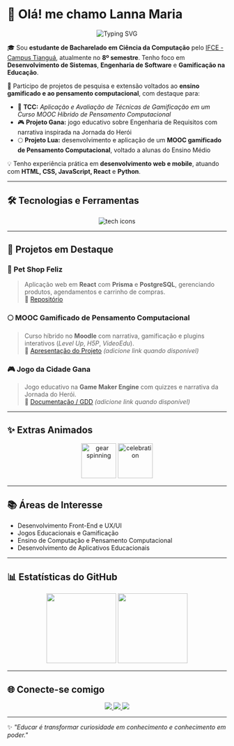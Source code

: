 # 👋 Olá! me chamo Lanna Maria

<p align="center">
  <img src="https://readme-typing-svg.herokuapp.com?
  font=Fira+Code&
  size=22&
  pause=1000&
  color=9B59B6&
  width=435&
  lines=Olá,+me+chamo+Lanna+Maria!;
  Desenvolvedora+Full+Stack;
  Apaixonada+por+Tecnologia;
  Seja+bem+vindo(a)!" 
  alt="Typing SVG"/>
</p>


🎓 Sou **estudante de Bacharelado em Ciência da Computação** pelo [IFCE - Campus Tianguá](https://ifce.edu.br/tiangua), atualmente no **8º semestre**. Tenho foco em **Desenvolvimento de Sistemas**, **Engenharia de Software** e **Gamificação na Educação**.

🚀 Participo de projetos de pesquisa e extensão voltados ao **ensino gamificado e ao pensamento computacional**, com destaque para:  
- 🧠 **TCC:** *Aplicação e Avaliação de Técnicas de Gamificação em um Curso MOOC Híbrido de Pensamento Computacional*  
- 🎮 **Projeto Gana:** jogo educativo sobre Engenharia de Requisitos com narrativa inspirada na Jornada do Herói  
- 🌕 **Projeto Lua:** desenvolvimento e aplicação de um **MOOC gamificado de Pensamento Computacional**, voltado a alunas do Ensino Médio

💡 Tenho experiência prática em **desenvolvimento web e mobile**, atuando com **HTML, CSS, JavaScript, React** e **Python**.

---

## 🛠️ Tecnologias e Ferramentas
<p align="center">
  <img src="https://skillicons.dev/icons?i=html,css,js,react,python,git,github,vscode,postgresql" alt="tech icons"/>
</p>

---

## 💼 Projetos em Destaque

### 🐾 Pet Shop Feliz
> Aplicação web em **React** com **Prisma** e **PostgreSQL**, gerenciando produtos, agendamentos e carrinho de compras.  
🔗 [Repositório](https://github.com/LannaMaria/projeto-pet-shop-fullstack)

### 🌕 MOOC Gamificado de Pensamento Computacional
> Curso híbrido no **Moodle** com narrativa, gamificação e plugins interativos (*Level Up*, *H5P*, *VideoEdu*).  
🔗 [Apresentação do Projeto](#) *(adicione link quando disponível)*

### 🎮 Jogo da Cidade Gana
> Jogo educativo na **Game Maker Engine** com quizzes e narrativa da Jornada do Herói.  
🔗 [Documentação / GDD](#) *(adicione link quando disponível)*

---

## ✨ Extras Animados

<p align="center">
  <img src="https://media.giphy.com/media/3oEjI6SIIHBdRxXI40/giphy.gif" width="80" alt="gear spinning"/>
  <img src="https://media.giphy.com/media/l0MYt5jPR6QX5pnqM/giphy.gif" width="80" alt="celebration"/>
</p>

---

## 📚 Áreas de Interesse
- Desenvolvimento Front-End e UX/UI  
- Jogos Educacionais e Gamificação  
- Ensino de Computação e Pensamento Computacional  
- Desenvolvimento de Aplicativos Educacionais

---

## 📊 Estatísticas do GitHub
<p align="center">
  <img src="https://github-readme-stats.vercel.app/api?username=LannaMaria&show_icons=true&theme=radical" height="160em" />
  <img src="https://github-readme-stats.vercel.app/api/top-langs/?username=LannaMaria&layout=compact&theme=radical" height="160em" />
</p>

---

## 🌐 Conecte-se comigo
<p align="center">
  <a href="https://www.linkedin.com/in/lanna-maria" target="_blank">
    <img src="https://img.shields.io/badge/LinkedIn-%230077B5.svg?style=for-the-badge&logo=linkedin&logoColor=white"/>
  </a>
  <a href="mailto:lannamaria@gmail.com">
    <img src="https://img.shields.io/badge/Gmail-D14836?style=for-the-badge&logo=gmail&logoColor=white"/>
  </a>
  <a href="https://lannamaria.github.io" target="_blank">
    <img src="https://img.shields.io/badge/Portfólio-%239B59B6.svg?style=for-the-badge&logo=firefox&logoColor=white"/>
  </a>
</p>

---

✨ *"Educar é transformar curiosidade em conhecimento e conhecimento em poder."*
